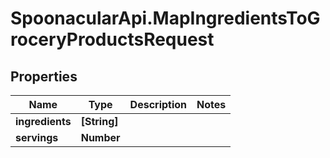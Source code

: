 # SpoonacularApi.MapIngredientsToGroceryProductsRequest

## Properties

Name | Type | Description | Notes
------------ | ------------- | ------------- | -------------
**ingredients** | **[String]** |  | 
**servings** | **Number** |  | 


